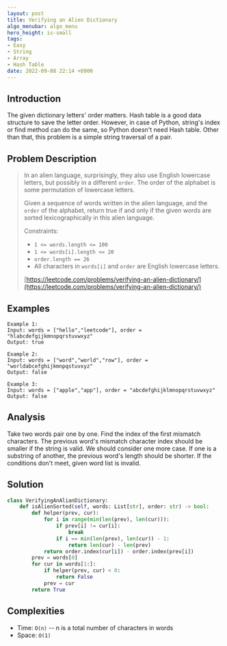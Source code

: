 ```yaml
---
layout: post
title: Verifying an Alien Dictionary
algo_menubar: algo_menu
hero_height: is-small
tags:
- Easy
- String
- Array
- Hash Table
date: 2022-09-08 22:14 +0900
---
```

## Introduction
The given dictionary letters' order matters.
Hash table is a good data structure to save the letter order.
However, in case of Python, string's index or find method can do the same,
so Python doesn't need Hash table.
Other than that, this problem is a simple string traversal of a pair.

## Problem Description
> In an alien language, surprisingly, they also use English lowercase letters,
> but possibly in a different `order`.
> The order of the alphabet is some permutation of lowercase letters.
>
> Given a sequence of words written in the alien language, and the `order` of the alphabet,
> return true if and only if the given words are sorted lexicographically in this alien language.
>
> Constraints:
> - `1 <= words.length <= 100`
> - `1 <= words[i].length <= 20`
> - `order.length == 26`
> - All characters in `words[i]` and `order` are English lowercase letters.
>
> [https://leetcode.com/problems/verifying-an-alien-dictionary/](https://leetcode.com/problems/verifying-an-alien-dictionary/)

## Examples
```
Example 1:
Input: words = ["hello","leetcode"], order = "hlabcdefgijkmnopqrstuvwxyz"
Output: true
```

```
Example 2:
Input: words = ["word","world","row"], order = "worldabcefghijkmnpqstuvxyz"
Output: false
```

```
Example 3:
Input: words = ["apple","app"], order = "abcdefghijklmnopqrstuvwxyz"
Output: false
```

## Analysis
Take two words pair one by one.
Find the index of the first mismatch characters.
The previous word's mismatch character index should be smaller if the string is valid.
We should consider one more case.
If one is a substring of another, the previous word's length should be shorter.
If the conditions don't meet, given word list is invalid.

## Solution
```python
class VerifyingAnAlianDictionary:
    def isAlienSorted(self, words: List[str], order: str) -> bool:
        def helper(prev, cur):
            for i in range(min(len(prev), len(cur))):
                if prev[i] != cur[i]:
                    break
                if i == min(len(prev), len(cur)) - 1:
                    return len(cur) - len(prev)
            return order.index(cur[i]) - order.index(prev[i])
        prev = words[0]
        for cur in words[1:]:
            if helper(prev, cur) < 0:
                return False
            prev = cur
        return True
```

## Complexities
- Time: `O(n)` -- n is a total number of characters in words
- Space: `O(1)`
